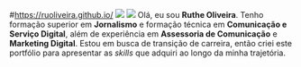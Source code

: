 #https://ruoliveira.github.io/
<img src="https://i.postimg.cc/G2jdKD3P/home-portfolio.png">
![](https://i.postimg.cc/G2jdKD3P/home-portfolio.png)
Olá, eu sou <strong>Ruthe Oliveira</strong>.
Tenho formação superior em <strong>Jornalismo</strong> e formação técnica em <strong>Comunicação e Serviço Digital</strong>, além de experiência em <strong>Assessoria de Comunicação</strong> e <strong>Marketing Digital</strong>.
Estou em busca de transição de carreira, então criei este portfólio para apresentar as <i>skills</i> que adquiri ao longo da minha trajetória.

